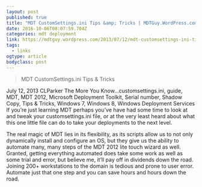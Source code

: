 ```yaml
---
layout: post
published: true
title: "MDT CustomSettings.ini Tips &amp; Tricks | MDTGuy.WordPress.com"
date: 2016-10-06T08:07:59.704Z
categories: mdt deployment  
link: https://mdtguy.wordpress.com/2013/07/12/mdt-customsettings-ini-tips-tricks/
tags:
  - links
ogtype: article
bodyclass: post
---
```


> MDT CustomSettings.ini Tips & Tricks

July 12, 2013 CLParker The More You Know...customsettings.ini, guide, MDT, MDT 2012, Microsoft Deployment Toolkit, Serial number, Shadow Copy, Tips & Tricks, Windows 7, Windows 8, Windows Deployment Services
If you’re just learning MDT perhaps you’ve have had some time to look at and tweak your customsettings.ini file, or at the very least heard about what this one little file can do to take your deployments to the next level.

The real magic of MDT lies in its flexibility, as its scripts allow us to not only dynamically install and configure an OS, but they give us the ability to automate many, many steps of the MDT 2012 lite touch wizard as well. Granted, getting everything automated does take some work as well as some trial and error, but believe me, it’ll pay off in dividends down the road. Joining 200+ workstations to the domain is tedious and prone to user error. Automate just that one step and you can save hours and hours down the road.
